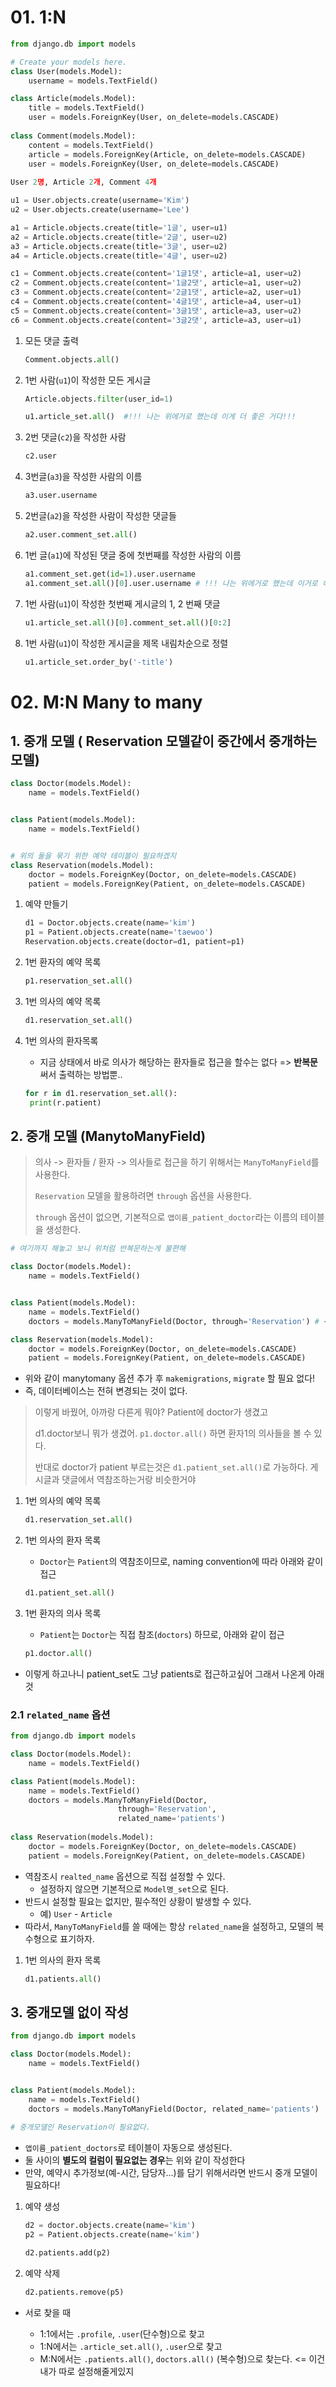 # 01. 1:N

```python
from django.db import models

# Create your models here.
class User(models.Model):
    username = models.TextField()

class Article(models.Model):
    title = models.TextField()
    user = models.ForeignKey(User, on_delete=models.CASCADE)
    
class Comment(models.Model):
    content = models.TextField()
    article = models.ForeignKey(Article, on_delete=models.CASCADE)
    user = models.ForeignKey(User, on_delete=models.CASCADE)
    
User 2명, Article 2개, Comment 4개

u1 = User.objects.create(username='Kim')
u2 = User.objects.create(username='Lee')

a1 = Article.objects.create(title='1글', user=u1)
a2 = Article.objects.create(title='2글', user=u2)
a3 = Article.objects.create(title='3글', user=u2)
a4 = Article.objects.create(title='4글', user=u2)

c1 = Comment.objects.create(content='1글1댓', article=a1, user=u2)
c2 = Comment.objects.create(content='1글2댓', article=a1, user=u2)
c3 = Comment.objects.create(content='2글1댓', article=a2, user=u1)
c4 = Comment.objects.create(content='4글1댓', article=a4, user=u1)
c5 = Comment.objects.create(content='3글1댓', article=a3, user=u2)
c6 = Comment.objects.create(content='3글2댓', article=a3, user=u1)
```

1. 모든 댓글 출력

   ```python
   Comment.objects.all()
   ```

2. 1번 사람(`u1`)이 작성한 모든 게시글

   ```python
   Article.objects.filter(user_id=1)
   
   u1.article_set.all()  #!!! 나는 위에거로 했는데 이게 더 좋은 거다!!!
   ```

3. 2번 댓글(`c2`)을 작성한 사람

   ```python
   c2.user
   ```

4. 3번글(`a3`)을 작성한 사람의 이름

   ```python
   a3.user.username
   ```

5. 2번글(`a2`)을 작성한 사람이 작성한 댓글들

   ```python
   a2.user.comment_set.all()
   ```

6. 1번 글(`a1`)에 작성된 댓글 중에 첫번째를 작성한 사람의 이름

   ```python
   a1.comment_set.get(id=1).user.username
   a1.comment_set.all()[0].user.username # !!! 나는 위에거로 했는데 이거로 하자 !!!
   ```

7. 1번 사람(`u1`)이 작성한 첫번째 게시글의 1, 2 번째 댓글

   ```python
   u1.article_set.all()[0].comment_set.all()[0:2]
   ```

8. 1번 사람(`u1`)이 작성한 게시글을 제목 내림차순으로 정렬

   ```python
   u1.article_set.order_by('-title')
   ```



# 02. M:N Many to many

## 1. 중개 모델 ( Reservation 모델같이 중간에서 중개하는 모델)

```python
class Doctor(models.Model):
    name = models.TextField()


class Patient(models.Model):
    name = models.TextField()


# 위의 둘을 묶기 위한 예약 테이블이 필요하겠지
class Reservation(models.Model):
    doctor = models.ForeignKey(Doctor, on_delete=models.CASCADE)
    patient = models.ForeignKey(Patient, on_delete=models.CASCADE)
```

1. 예약 만들기

   ```python
   d1 = Doctor.objects.create(name='kim')
   p1 = Patient.objects.create(name='taewoo')
   Reservation.objects.create(doctor=d1, patient=p1)
   ```

2. 1번 환자의 예약 목록

   ```python
   p1.reservation_set.all()
   ```

3. 1번 의사의 예약 목록

   ```python
   d1.reservation_set.all()
   ```

4. 1번 의사의 환자목록

   * 지금 상태에서 바로 의사가 해당하는 환자들로 접근을 할수는 없다 => **반복문** 써서 출력하는 방법뿐..

   ```python
   for r in d1.reservation_set.all():
   	print(r.patient)
   ```



## 2. 중개 모델 (ManytoManyField)

> 의사 -> 환자들 / 환자 -> 의사들로 접근을 하기 위해서는 `ManyToManyField`를 사용한다.
>
> `Reservation` 모델을 활용하려면 `through` 옵션을 사용한다.
>
> `through` 옵션이 없으면, 기본적으로 `앱이름_patient_doctor`라는 이름의 테이블을 생성한다.

```python
# 여기까지 해놓고 보니 위처럼 반복문하는게 불편해

class Doctor(models.Model):
    name = models.TextField()


class Patient(models.Model):
    name = models.TextField()
    doctors = models.ManyToManyField(Doctor, through='Reservation') # <= 추가

class Reservation(models.Model):
    doctor = models.ForeignKey(Doctor, on_delete=models.CASCADE)
    patient = models.ForeignKey(Patient, on_delete=models.CASCADE)
```

* 위와 같이 manytomany 옵션 추가 후 `makemigrations`, `migrate` 할 필요 없다!
* 즉, 데이터베이스는 전혀 변경되는 것이 없다.

> 이렇게 바꿨어, 아까랑 다른게 뭐야? Patient에 doctor가 생겼고
>
> d1.doctor보니 뭐가 생겼어. `p1.doctor.all()` 하면 환자1의 의사들을 볼 수 있다.
>
> 반대로 doctor가 patient 부르는것은 `d1.patient_set.all()`로 가능하다. 게시글과 댓글에서 역참조하는거랑 비슷한거야

1. 1번 의사의 예약 목록

   ```python
   d1.reservation_set.all()
   ```

2. 1번 의사의 환자 목록

   * `Doctor`는 `Patient`의 역참조이므로, naming convention에 따라 아래와 같이 접근

   ```python
   d1.patient_set.all()
   ```

3. 1번 환자의 의사 목록

   * `Patient`는 `Doctor`는 직접 참조(`doctors`) 하므로, 아래와 같이 접근

   ```python
   p1.doctor.all()
   ```
   

* 이렇게 하고나니 patient_set도 그냥 patients로 접근하고싶어 그래서 나온게  아래 것



### 2.1 `related_name` 옵션

```python
from django.db import models

class Doctor(models.Model):
    name = models.TextField()

class Patient(models.Model):
    name = models.TextField()
    doctors = models.ManyToManyField(Doctor,
                        through='Reservation',
                        related_name='patients')
    
class Reservation(models.Model):
    doctor = models.ForeignKey(Doctor, on_delete=models.CASCADE)
    patient = models.ForeignKey(Patient, on_delete=models.CASCADE)
```

* 역참조시 `realted_name` 옵션으로 직접 설정할 수 있다.
  * 설정하지 않으면 기본적으로 `Model명_set`으로 된다.
* 반드시 설정할 필요는 없지만, 필수적인 상황이 발생할 수 있다.
  * 예) `User` - `Article`
* 따라서, `ManyToManyField`를 쓸 때에는 항상 `related_name`을 설정하고, 모델의 복수형으로 표기하자.

1. 1번 의사의 환자 목록

   ```python
   d1.patients.all()
   ```



## 3. 중개모델 없이 작성

```python
from django.db import models

class Doctor(models.Model):
    name = models.TextField()


class Patient(models.Model):
    name = models.TextField()
    doctors = models.ManyToManyField(Doctor, related_name='patients')
    
# 중개모델인 Reservation이 필요없다.
```

* `앱이름_patient_doctors`로 테이블이 자동으로 생성된다.
* 둘 사이의 **별도의 컬럼이 필요없는 경우**는 위와 같이 작성한다
* 만약, 예약시 추가정보(예-시간, 담당자...)를 담기 위해서라면 반드시 중개 모델이 필요하다!

1. 예약 생성

   ``` python
   d2 = doctor.objects.create(name='kim')
   p2 = Patient.objects.create(name='kim')
   
   d2.patients.add(p2)
   ```

2. 예약 삭제

   ```python
   d2.patients.remove(p5)
   ```






* 서로 찾을 때

  * 1:1에서는  `.profile`, `.user`(단수형)으로 찾고
  * 1:N에서는 `.article_set.all()`, `.user`으로 찾고
  * M:N에서는 `.patients.all()`, `doctors.all()` (복수형)으로 찾는다. <= 이건 내가 따로 설정해줄게있지

  

